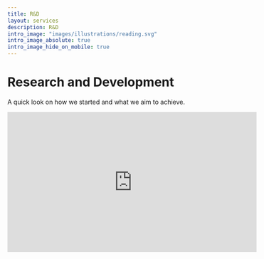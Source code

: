 ```yaml
---
title: R&D
layout: services
description: R&D
intro_image: "images/illustrations/reading.svg"
intro_image_absolute: true
intro_image_hide_on_mobile: true
---
```


# Research and Development

A quick look on how we started and what we aim to achieve.

<iframe width="560" height="315" src="https://www.youtube.com/embed/RyHi7iX_8FY" title="YouTube video player" frameborder="0" allow="accelerometer; autoplay; clipboard-write; encrypted-media; gyroscope; picture-in-picture" allowfullscreen></iframe>
